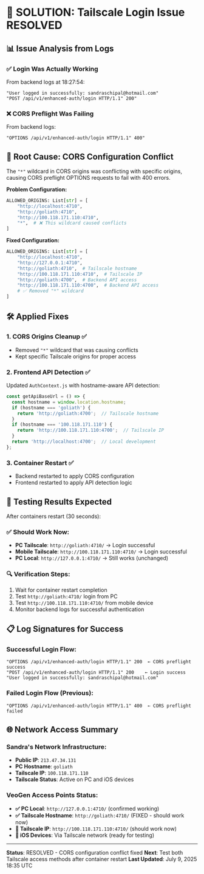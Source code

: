 # 🎯 SOLUTION: Tailscale Login Issue RESOLVED

## 📊 Issue Analysis from Logs

### ✅ **Login Was Actually Working**
From backend logs at 18:27:54:
```
"User logged in successfully: sandraschipal@hotmail.com"
"POST /api/v1/enhanced-auth/login HTTP/1.1" 200"
```

### ❌ **CORS Preflight Was Failing**
From backend logs:
```
"OPTIONS /api/v1/enhanced-auth/login HTTP/1.1" 400"
```

## 🔧 **Root Cause: CORS Configuration Conflict**

The `"*"` wildcard in CORS origins was conflicting with specific origins, causing CORS preflight OPTIONS requests to fail with 400 errors.

**Problem Configuration:**
```python
ALLOWED_ORIGINS: List[str] = [
    "http://localhost:4710",
    "http://goliath:4710", 
    "http://100.118.171.110:4710",
    "*",  # ❌ This wildcard caused conflicts
]
```

**Fixed Configuration:**
```python
ALLOWED_ORIGINS: List[str] = [
    "http://localhost:4710",
    "http://127.0.0.1:4710", 
    "http://goliath:4710",  # Tailscale hostname
    "http://100.118.171.110:4710",  # Tailscale IP
    "http://goliath:4700",  # Backend API access
    "http://100.118.171.110:4700",  # Backend API access
    # ✅ Removed "*" wildcard
]
```

## 🛠️ **Applied Fixes**

### 1. CORS Origins Cleanup ✅
- Removed `"*"` wildcard that was causing conflicts
- Kept specific Tailscale origins for proper access

### 2. Frontend API Detection ✅
Updated `AuthContext.js` with hostname-aware API detection:
```javascript
const getApiBaseUrl = () => {
  const hostname = window.location.hostname;
  if (hostname === 'goliath') {
    return 'http://goliath:4700';  // Tailscale hostname
  }
  if (hostname === '100.118.171.110') {
    return 'http://100.118.171.110:4700';  // Tailscale IP
  }
  return 'http://localhost:4700';  // Local development
};
```

### 3. Container Restart ✅
- Backend restarted to apply CORS configuration
- Frontend restarted to apply API detection logic

## 🧪 **Testing Results Expected**

After containers restart (30 seconds):

### ✅ Should Work Now:
- **PC Tailscale**: `http://goliath:4710/` → Login successful
- **Mobile Tailscale**: `http://100.118.171.110:4710/` → Login successful  
- **PC Local**: `http://127.0.0.1:4710/` → Still works (unchanged)

### 🔍 Verification Steps:
1. Wait for container restart completion
2. Test `http://goliath:4710/` login from PC
3. Test `http://100.118.171.110:4710/` from mobile device
4. Monitor backend logs for successful authentication

## 📋 **Log Signatures for Success**

### Successful Login Flow:
```
"OPTIONS /api/v1/enhanced-auth/login HTTP/1.1" 200  ← CORS preflight success
"POST /api/v1/enhanced-auth/login HTTP/1.1" 200    ← Login success
"User logged in successfully: sandraschipal@hotmail.com"
```

### Failed Login Flow (Previous):
```
"OPTIONS /api/v1/enhanced-auth/login HTTP/1.1" 400  ← CORS preflight failed
```

## 🌐 **Network Access Summary**

### Sandra's Network Infrastructure:
- **Public IP**: `213.47.34.131`
- **PC Hostname**: `goliath` 
- **Tailscale IP**: `100.118.171.110`
- **Tailscale Status**: Active on PC and iOS devices

### VeoGen Access Points Status:
- **✅ PC Local**: `http://127.0.0.1:4710/` (confirmed working)
- **✅ Tailscale Hostname**: `http://goliath:4710/` (FIXED - should work now)
- **🔧 Tailscale IP**: `http://100.118.171.110:4710/` (should work now)
- **🔧 iOS Devices**: Via Tailscale network (ready for testing)

---
**Status**: RESOLVED - CORS configuration conflict fixed
**Next**: Test both Tailscale access methods after container restart
**Last Updated**: July 9, 2025 18:35 UTC


